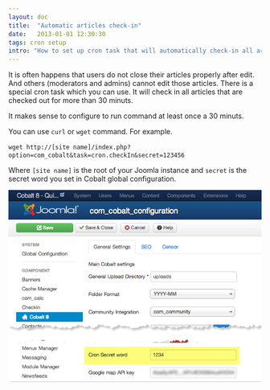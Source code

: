 ```yaml
---
layout: doc
title:  "Automatic articles check-in"
date:   2013-01-01 12:30:30
tags: cron setup
intro: "How to set up cron task that will automatically check-in all articles for last 30 minutes"
---
```


It is often happens that users do not close their articles properly after edit. And others (moderators and admins) cannot edit those articles. There is a special cron task which you can use. It will check in all articles that are checked out for more than 30 minuts.

It makes sense to configure to run command at least once a 30 minuts.

You can use `curl` or `wget` command. For example.

    wget http://[site name]/index.php?option=com_cobalt&task=cron.checkIn&secret=123456

Where `[site name]` is the root of your Joomla instance and `secret` is the secret word you set in Cobalt global configuration.

![](/assets/img/screenshots/cron-secret.png)
